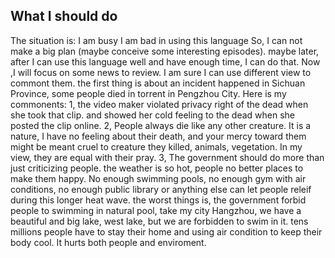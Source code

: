 ##  What I should do
The situation is: 
I am busy 
I am bad in using this language
So, I can not make a big plan (maybe conceive some interesting episodes). maybe later, after I can use this language well and have enough time, I can do that.
Now ,I will focus on some news to review. I am sure I can use different view to commont them.
the first thing is about an incident happened in Sichuan Province, some people died in torrent in Pengzhou City.
Here is my commonents:
1, the video maker violated privacy right of the dead when she took that clip. and showed her cold feeling to the dead when she posted the clip online.
2, People always die like any other creature. It is a nature, I have no feeling about their death, and your mercy toward them might be meant cruel to creature 
they killed, animals, vegetation. In my view, they are equal with their pray.
3, The government should do more than just criticizing people. the weather is so hot, people no better places to make them happy. No enough swimming pools, no enough 
gym with air conditions, no enough public library or anything else can let people releif during this longer heat wave. the worst things is, the government 
forbid people to swimming in natural pool, take my city Hangzhou, we have a beautiful and big lake, west lake, but we are forbidden to swim in it. tens millions
people have to stay their home and using air condition to keep their body cool. It hurts both people and enviroment.

